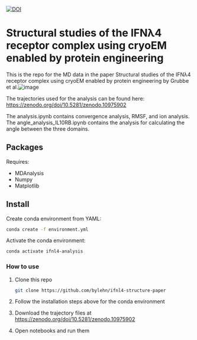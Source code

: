 [![DOI](https://zenodo.org/badge/DOI/10.5281/zenodo.10976282.svg)](https://doi.org/10.5281/zenodo.10976282)
# Structural studies of the IFNλ4 receptor complex using cryoEM enabled by protein engineering


This is the repo for the MD data in the paper Structural studies of the IFNλ4 receptor complex using cryoEM enabled by protein engineering by Grubbe et al.![image](https://github.com/user-attachments/assets/40ee1202-3c75-4acc-8254-26ac37200caf)


The trajectories used for the analysis can be found here: https://zenodo.org/doi/10.5281/zenodo.10975902

The analysis.ipynb contains convergence analysis, RMSF, and ion analysis.
The angle_analysis_IL10RB.ipynb contains the analysis for calculating the angle between the three domains.

## Packages
Requires:
- MDAnalysis
- Numpy
- Matplotlib

## Install
Create conda environment from YAML:
```sh
conda create -f environment.yml
```
Activate the conda environment: 
```sh
conda activate ifnl4-analysis
```

### How to use
1) Clone this repo
   ```sh
   git clone https://github.com/bylehn/ifnl4-structure-paper
   ```
2) Follow the installation steps above for the conda environment
3) Download the trajectory files at https://zenodo.org/doi/10.5281/zenodo.10975902

4) Open notebooks and run them
